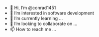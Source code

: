 - 👋 Hi, I’m @conrad1451
- 👀 I’m interested in software development
- 🌱 I’m currently learning ...
- 💞️ I’m looking to collaborate on ...
- 📫 How to reach me ...

<!---
conrad1451/conrad1451 is a ✨ special ✨ repository because its `README.md` (this file) appears on your GitHub profile.
You can click the Preview link to take a look at your changes.
--->
